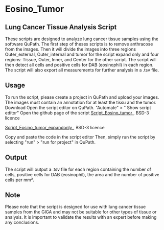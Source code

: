 # Eosino_Tumor



## Lung Cancer Tissue Analysis Script

These scripts are designed to analyze lung cancer tissue samples using the software QuPath. The first step of theses scripts is to remove anthracose from the images. Then it will divide the images into three regions Outer_external, Outer_internal and tumor for the script expand only and four regions: Tissue, Outer, Inner, and Center for the other script. The script will then detect all cells and positive cells for DAB (eosinophil) in each region. The script will also export all measurements for further analysis in a .tsv file.

## Usage

To run the script, please create a project in QuPath and upload your images. The images must contain an annotation for at least the tissu and the tumor.
Download
Open the script editor on QuPath. "Automate" > " Show script editor"
Open the github page of the script 
[ Script_Eosino_tumor ](https://github.com/AlexHego/Eosino_Tumor/blob/main/Script_Eosino_Tumor.groovy) , BSD-3 licence </br>

[ Script_Eosino_tumor_expandonly ](https://github.com/AlexHego/Eosino_Tumor/blob/main/Script_Eosino_Tumor_expandonly.groovy) , BSD-3 licence </br>

Copy and paste the code in the script editor
Then, simply run the script by selecting "run" > "run for project" in QuPath.


## Output

The script will output a .tsv file for each region containing the number of cells, positive cells for DAB (eosinophil), the area and the number of positive cells per mm².

## Note

Please note that the script is designed for use with lung cancer tissue samples from the GIGA and may not be suitable for other types of tissue or analysis. It is important to validate the results with an expert before making any conclusions.



